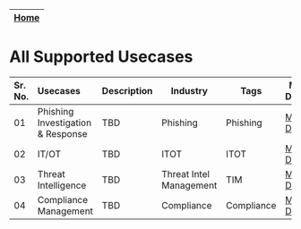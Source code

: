 
| [Home](../README.md) |
|----------------------|

# All Supported Usecases



| Sr. No. | Usecases                                           | Description | Industry | Tags | More Details | 
|:----|:-------------------------------------------------------|--|--|--|--|
|01| Phishing Investigation & Response                         |  TBD | Phishing | Phishing | [More Details](./phishing-email-usecase.md) | 
|02| IT/OT                          |  TBD | ITOT | ITOT | [More Details](./itot-usecases.md) | 
|03| Threat Intelligence           |  TBD | Threat Intel Management | TIM | [More Details](./threat-intelligence-usecases.md) |
|04| Compliance Management         |  TBD | Compliance | Compliance | [More Details](./compliance-usecases.md) |



